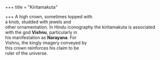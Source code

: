 +++
title = "Kiritamakuta"

+++
A high crown, sometimes topped with  
a knob, studded with jewels and  
other ornamentation. In Hindu iconography the kiritamakuta is associated  
with the god **Vishnu**, particularly in  
his manifestation as **Narayana**. For  
Vishnu, the kingly imagery conveyed by  
this crown reinforces his claim to be  
ruler of the universe.